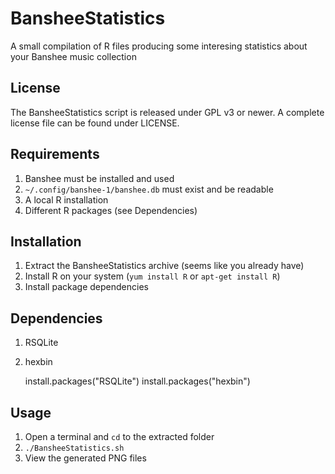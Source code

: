 BansheeStatistics
=================

A small compilation of R files producing some interesing statistics about your Banshee music collection

License
-------
The BansheeStatistics script is released under GPL v3 or newer. A complete license file can be found under LICENSE.

Requirements
------------
1. Banshee must be installed and used
2. `~/.config/banshee-1/banshee.db` must exist and be readable
3. A local R installation
4. Different R packages (see Dependencies)

Installation
------------
1. Extract the BansheeStatistics archive (seems like you already have)
2. Install R on your system (`yum install R` or `apt-get install R`)
3. Install package dependencies

Dependencies
-------------------
1. RSQLite
2. hexbin

    install.packages("RSQLite")
    install.packages("hexbin")

Usage
-----
1. Open a terminal and `cd` to the extracted folder
2. `./BansheeStatistics.sh`
3. View the generated PNG files
